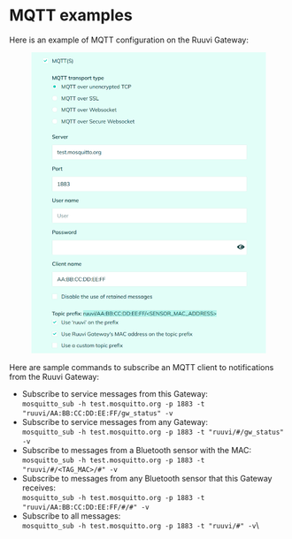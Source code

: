 # MQTT examples

Here is an example of MQTT configuration on the Ruuvi Gateway:

<figure><img src="../.gitbook/assets/image (1) (2).png" alt=""><figcaption></figcaption></figure>

Here are sample commands to subscribe an MQTT client to notifications from the Ruuvi Gateway:

* Subscribe to service messages from this Gateway:\
  `mosquitto_sub -h test.mosquitto.org -p 1883 -t "ruuvi/AA:BB:CC:DD:EE:FF/gw_status" -v`
* Subscribe to service messages from any Gateway:\
  `mosquitto_sub -h test.mosquitto.org -p 1883 -t "ruuvi/#/gw_status" -v`
* Subscribe to messages from a Bluetooth sensor with the MAC:\
  `mosquitto_sub -h test.mosquitto.org -p 1883 -t "ruuvi/#/<TAG_MAC>/#" -v`
* Subscribe to messages from any Bluetooth sensor that this Gateway receives:\
  `mosquitto_sub -h test.mosquitto.org -p 1883 -t "ruuvi/AA:BB:CC:DD:EE:FF/#/#" -v`
* Subscribe to all messages:\
  `mosquitto_sub -h test.mosquitto.org -p 1883 -t "ruuvi/#" -v`\
